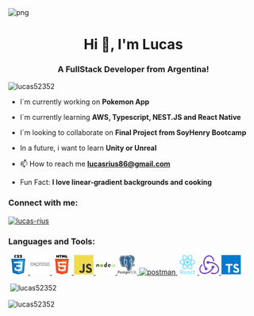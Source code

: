 <img src="https://www.canva.com/design/DAFlQmKscws/_g1YxDlQl9bUiaebZYBCkQ/view?utm_content=DAFlQmKscws&utm_campaign=designshare&utm_medium=link&utm_source=publishsharelink" alt="png"/>

<h1 align="center">Hi 👋, I'm Lucas</h1>
<h3 align="center">A FullStack Developer from Argentina!</h3>

<p align="left"> <img src="https://komarev.com/ghpvc/?username=lucas52352&label=Profile%20views&color=813d9c&style=plastic" alt="lucas52352" /> </p>

- I´m currently working on **Pokemon App**

- I´m currently learning **AWS, Typescript, NEST.JS and React Native**

- I´m looking to collaborate on **Final Project from SoyHenry Bootcamp**

- In a future, i want to learn **Unity or Unreal**

- 📫 How to reach me **lucasrius86@gmail.com**

- Fun Fact: **I love linear-gradient backgrounds and cooking**

<h3 align="left">Connect with me:</h3>
<p align="left">
<a href="https://linkedin.com/in/lucas-rius" target="blank"><img align="center" src="https://raw.githubusercontent.com/rahuldkjain/github-profile-readme-generator/master/src/images/icons/Social/linked-in-alt.svg" alt="lucas-rius" height="30" width="40" /></a>
</p>

<h3 align="left">Languages and Tools:</h3>
<p align="left"> <a href="https://www.w3schools.com/css/" target="_blank" rel="noreferrer"> <img src="https://raw.githubusercontent.com/devicons/devicon/master/icons/css3/css3-original-wordmark.svg" alt="css3" width="40" height="40"/> </a> <a href="https://expressjs.com" target="_blank" rel="noreferrer"> <img src="https://raw.githubusercontent.com/devicons/devicon/master/icons/express/express-original-wordmark.svg" alt="express" width="40" height="40"/> </a> <a href="https://www.w3.org/html/" target="_blank" rel="noreferrer"> <img src="https://raw.githubusercontent.com/devicons/devicon/master/icons/html5/html5-original-wordmark.svg" alt="html5" width="40" height="40"/> </a> <a href="https://developer.mozilla.org/en-US/docs/Web/JavaScript" target="_blank" rel="noreferrer"> <img src="https://raw.githubusercontent.com/devicons/devicon/master/icons/javascript/javascript-original.svg" alt="javascript" width="40" height="40"/> </a> <a href="https://nodejs.org" target="_blank" rel="noreferrer"> <img src="https://raw.githubusercontent.com/devicons/devicon/master/icons/nodejs/nodejs-original-wordmark.svg" alt="nodejs" width="40" height="40"/> </a> <a href="https://www.postgresql.org" target="_blank" rel="noreferrer"> <img src="https://raw.githubusercontent.com/devicons/devicon/master/icons/postgresql/postgresql-original-wordmark.svg" alt="postgresql" width="40" height="40"/> </a> <a href="https://postman.com" target="_blank" rel="noreferrer"> <img src="https://www.vectorlogo.zone/logos/getpostman/getpostman-icon.svg" alt="postman" width="40" height="40"/> </a> <a href="https://reactjs.org/" target="_blank" rel="noreferrer"> <img src="https://raw.githubusercontent.com/devicons/devicon/master/icons/react/react-original-wordmark.svg" alt="react" width="40" height="40"/> </a> <a href="https://redux.js.org" target="_blank" rel="noreferrer"> <img src="https://raw.githubusercontent.com/devicons/devicon/master/icons/redux/redux-original.svg" alt="redux" width="40" height="40"/> </a> <a href="https://www.typescriptlang.org/" target="_blank" rel="noreferrer"> <img src="https://raw.githubusercontent.com/devicons/devicon/master/icons/typescript/typescript-original.svg" alt="typescript" width="40" height="40"/> </a> </p>

<p>&nbsp;<img align="center" src="https://github-readme-stats.vercel.app/api?username=lucas52352&show_icons=true&theme=dark&title_color=ff7800&text_color=ffffff&hide_border=true&locale=en" alt="lucas52352" /></p>

<p><img align="center" src="https://github-readme-streak-stats.herokuapp.com/?user=lucas52352&theme=dark" alt="lucas52352" /></p>

